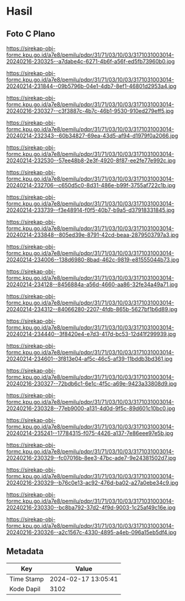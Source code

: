 # Hasil

## Foto C Plano

https://sirekap-obj-formc.kpu.go.id/a7e8/pemilu/pdpr/31/71/03/10/03/3171031003014-20240216-230325--a7dabe4c-6271-4b6f-a56f-ed5fb73960b0.jpg

https://sirekap-obj-formc.kpu.go.id/a7e8/pemilu/pdpr/31/71/03/10/03/3171031003014-20240214-231844--09b5796b-04e1-4db7-8ef1-46801d2953a4.jpg

https://sirekap-obj-formc.kpu.go.id/a7e8/pemilu/pdpr/31/71/03/10/03/3171031003014-20240216-230327--c3f3887c-4b7c-46b1-9530-910ed279eff5.jpg

https://sirekap-obj-formc.kpu.go.id/a7e8/pemilu/pdpr/31/71/03/10/03/3171031003014-20240214-232343--60b34827-69ea-43d5-af94-d1979f0a2066.jpg

https://sirekap-obj-formc.kpu.go.id/a7e8/pemilu/pdpr/31/71/03/10/03/3171031003014-20240214-232530--57ee48b8-2e3f-4920-8f87-ee2fe77e992c.jpg

https://sirekap-obj-formc.kpu.go.id/a7e8/pemilu/pdpr/31/71/03/10/03/3171031003014-20240214-232706--c650d5c0-8d31-486e-b99f-3755af722c1b.jpg

https://sirekap-obj-formc.kpu.go.id/a7e8/pemilu/pdpr/31/71/03/10/03/3171031003014-20240214-233739--f3e48914-f0f5-40b7-b9a5-d37918331845.jpg

https://sirekap-obj-formc.kpu.go.id/a7e8/pemilu/pdpr/31/71/03/10/03/3171031003014-20240214-233848--805ed39e-8791-42cd-beaa-2879503797a3.jpg

https://sirekap-obj-formc.kpu.go.id/a7e8/pemilu/pdpr/31/71/03/10/03/3171031003014-20240214-234006--138d6980-8bad-462c-9819-e81555044b73.jpg

https://sirekap-obj-formc.kpu.go.id/a7e8/pemilu/pdpr/31/71/03/10/03/3171031003014-20240214-234128--8456884a-a56d-4660-aa86-32fe34a49a71.jpg

https://sirekap-obj-formc.kpu.go.id/a7e8/pemilu/pdpr/31/71/03/10/03/3171031003014-20240214-234312--84066280-2207-4fdb-865b-5627bf1b6d89.jpg

https://sirekap-obj-formc.kpu.go.id/a7e8/pemilu/pdpr/31/71/03/10/03/3171031003014-20240214-234440--3f8420e4-e7d3-417d-bc53-12d41f299939.jpg

https://sirekap-obj-formc.kpu.go.id/a7e8/pemilu/pdpr/31/71/03/10/03/3171031003014-20240214-234601--3f813e04-af5c-46c5-af39-11bddb3bd361.jpg

https://sirekap-obj-formc.kpu.go.id/a7e8/pemilu/pdpr/31/71/03/10/03/3171031003014-20240216-230327--72bdb6c1-6e1c-4f5c-a69e-9423a33808d9.jpg

https://sirekap-obj-formc.kpu.go.id/a7e8/pemilu/pdpr/31/71/03/10/03/3171031003014-20240216-230328--77eb9000-a131-4d0d-9f5c-89d601c10bc0.jpg

https://sirekap-obj-formc.kpu.go.id/a7e8/pemilu/pdpr/31/71/03/10/03/3171031003014-20240214-235241--17784315-f075-4426-a137-7e86eee97e5b.jpg

https://sirekap-obj-formc.kpu.go.id/a7e8/pemilu/pdpr/31/71/03/10/03/3171031003014-20240216-230329--fc07016b-8ee3-47bc-ade7-9e24381502d7.jpg

https://sirekap-obj-formc.kpu.go.id/a7e8/pemilu/pdpr/31/71/03/10/03/3171031003014-20240216-230329--b76c0e13-ac92-476d-ba02-a27a0ebe34c9.jpg

https://sirekap-obj-formc.kpu.go.id/a7e8/pemilu/pdpr/31/71/03/10/03/3171031003014-20240216-230330--bc8ba792-37d2-4f9d-9003-1c25af49c16e.jpg

https://sirekap-obj-formc.kpu.go.id/a7e8/pemilu/pdpr/31/71/03/10/03/3171031003014-20240216-230326--a2c1567c-4330-4895-a4eb-096a15eb5df4.jpg


## Metadata

| Key        | Value               |
| ---------- | ------------------- |
| Time Stamp | 2024-02-17 13:05:41 |
| Kode Dapil | 3102                |



